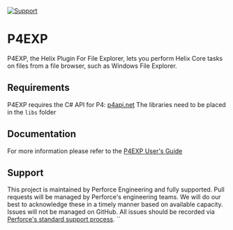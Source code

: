 [![Support](https://img.shields.io/badge/Support-Official-green.svg)](mailto:support@perforce.com)

# P4EXP

P4EXP, the Helix Plugin For File Explorer, lets you perform Helix Core tasks on files from a file browser, such as Windows File Explorer.

## Requirements

P4EXP requires the C# API for P4: [p4api.net](https://github.com/perforce/p4api.net)
The libraries need to be placed in the `libs` folder

## Documentation
For more information please refer to the [P4EXP User's Guide](https://www.perforce.com/manuals/p4exp/Content/P4EXP/Home-p4exp.html)

## Support
This project is maintained by Perforce Engineering and fully supported.  Pull requests will be managed by Perforce's engineering teams.  We will do our best to acknowledge these in a timely manner based on available capacity.  Issues will not be managed on GitHub.  All issues should be recorded via [Perforce's standard support process](https://www.perforce.com/support/request-support).
``
